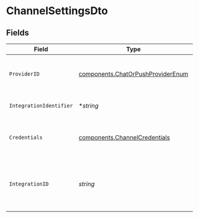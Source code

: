 # ChannelSettingsDto


## Fields

| Field                                                                                  | Type                                                                                   | Required                                                                               | Description                                                                            |
| -------------------------------------------------------------------------------------- | -------------------------------------------------------------------------------------- | -------------------------------------------------------------------------------------- | -------------------------------------------------------------------------------------- |
| `ProviderID`                                                                           | [components.ChatOrPushProviderEnum](../../models/components/chatorpushproviderenum.md) | :heavy_check_mark:                                                                     | The provider identifier for the credentials                                            |
| `IntegrationIdentifier`                                                                | **string*                                                                              | :heavy_minus_sign:                                                                     | The integration identifier                                                             |
| `Credentials`                                                                          | [components.ChannelCredentials](../../models/components/channelcredentials.md)         | :heavy_check_mark:                                                                     | Credentials payload for the specified provider                                         |
| `IntegrationID`                                                                        | *string*                                                                               | :heavy_check_mark:                                                                     | The unique identifier of the integration associated with this channel.                 |